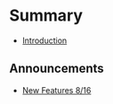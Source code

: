 # Summary

* [Introduction](README.md)

## Announcements

* [New Features 8/16](Announcements/2017-08-17-New-Features-8/16.md)



